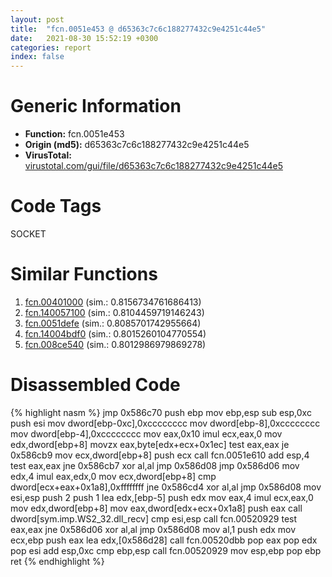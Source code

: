 ```yaml
---
layout: post
title:  "fcn.0051e453 @ d65363c7c6c188277432c9e4251c44e5"
date:   2021-08-30 15:52:19 +0300
categories: report
index: false
---
```


# Generic Information
- **Function:** fcn.0051e453
- **Origin (md5):** d65363c7c6c188277432c9e4251c44e5
- **VirusTotal:** [virustotal.com/gui/file/d65363c7c6c188277432c9e4251c44e5][virustotal_ref]

# Code Tags
<span class="tag" id="SOCKET">SOCKET</span>


# Similar Functions

1. [fcn.00401000][similar_1_ref] (sim.: 0.8156734761686413)
2. [fcn.140057100][similar_2_ref] (sim.: 0.8104459719146243)
3. [fcn.0051defe][similar_3_ref] (sim.: 0.8085701742955664)
4. [fcn.14004bdf0][similar_4_ref] (sim.: 0.8015260104770554)
5. [fcn.008ce540][similar_5_ref] (sim.: 0.8012986979869278)


# Disassembled Code

{% highlight nasm %}
jmp 0x586c70
push ebp
mov ebp,esp
sub esp,0xc
push esi
mov dword[ebp-0xc],0xcccccccc
mov dword[ebp-8],0xcccccccc
mov dword[ebp-4],0xcccccccc
mov eax,0x10
imul ecx,eax,0
mov edx,dword[ebp+8]
movzx eax,byte[edx+ecx+0x1ec]
test eax,eax
je 0x586cb9
mov ecx,dword[ebp+8]
push ecx
call fcn.0051e610
add esp,4
test eax,eax
jne 0x586cb7
xor al,al
jmp 0x586d08
jmp 0x586d06
mov edx,4
imul eax,edx,0
mov ecx,dword[ebp+8]
cmp dword[ecx+eax+0x1a8],0xffffffff
jne 0x586cd4
xor al,al
jmp 0x586d08
mov esi,esp
push 2
push 1
lea edx,[ebp-5]
push edx
mov eax,4
imul ecx,eax,0
mov edx,dword[ebp+8]
mov eax,dword[edx+ecx+0x1a8]
push eax
call dword[sym.imp.WS2_32.dll_recv]
cmp esi,esp
call fcn.00520929
test eax,eax
jne 0x586d06
xor al,al
jmp 0x586d08
mov al,1
push edx
mov ecx,ebp
push eax
lea edx,[0x586d28]
call fcn.00520dbb
pop eax
pop edx
pop esi
add esp,0xc
cmp ebp,esp
call fcn.00520929
mov esp,ebp
pop ebp
ret
{% endhighlight %}


[similar_1_ref]: /report/fcn.00401000@d4e56c7d970c209a3a2b3c4b4cc5e586
[similar_2_ref]: /report/fcn.140057100@3bee9e0608c478ffce0d10559aae732b
[similar_3_ref]: /report/fcn.0051defe@d65363c7c6c188277432c9e4251c44e5
[similar_4_ref]: /report/fcn.14004bdf0@3bee9e0608c478ffce0d10559aae732b
[similar_5_ref]: /report/fcn.008ce540@a5905e3c253c25bbaf727a1a18fe8ed1
[virustotal_ref]: https://www.virustotal.com/gui/file/d65363c7c6c188277432c9e4251c44e5